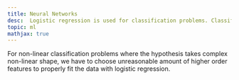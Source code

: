 ```yaml
---
title: Neural Networks 
desc:  Logistic regression is used for classification problems. Classifying emails as spam or not spam, predicting whether the weather will be sunny, cloudy or stormy etc are classification problems
topic: ml
mathjax: true
---
```


For non-linear classification problems where the hypothesis takes complex non-linear shape, we have to choose unreasonable amount of higher order features to properly fit the data with logistic regression.

 